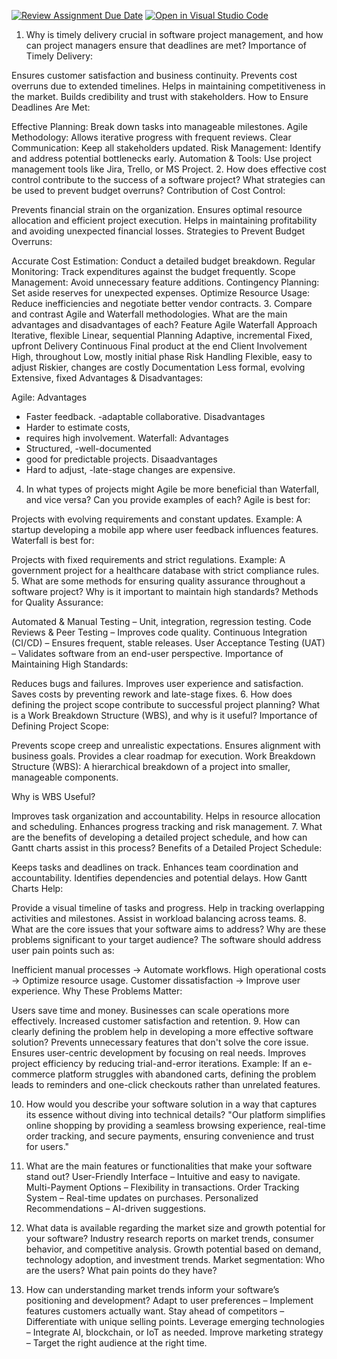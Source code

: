 [![Review Assignment Due Date](https://classroom.github.com/assets/deadline-readme-button-22041afd0340ce965d47ae6ef1cefeee28c7c493a6346c4f15d667ab976d596c.svg)](https://classroom.github.com/a/9pw6JKcu)
[![Open in Visual Studio Code](https://classroom.github.com/assets/open-in-vscode-2e0aaae1b6195c2367325f4f02e2d04e9abb55f0b24a779b69b11b9e10269abc.svg)](https://classroom.github.com/online_ide?assignment_repo_id=18608755&assignment_repo_type=AssignmentRepo)
1. Why is timely delivery crucial in software project management, and how can project managers ensure that deadlines are met?
Importance of Timely Delivery:

Ensures customer satisfaction and business continuity.
Prevents cost overruns due to extended timelines.
Helps in maintaining competitiveness in the market.
Builds credibility and trust with stakeholders.
How to Ensure Deadlines Are Met:

Effective Planning: Break down tasks into manageable milestones.
Agile Methodology: Allows iterative progress with frequent reviews.
Clear Communication: Keep all stakeholders updated.
Risk Management: Identify and address potential bottlenecks early.
Automation & Tools: Use project management tools like Jira, Trello, or MS Project.
2. How does effective cost control contribute to the success of a software project? What strategies can be used to prevent budget overruns?
Contribution of Cost Control:

Prevents financial strain on the organization.
Ensures optimal resource allocation and efficient project execution.
Helps in maintaining profitability and avoiding unexpected financial losses.
Strategies to Prevent Budget Overruns:

Accurate Cost Estimation: Conduct a detailed budget breakdown.
Regular Monitoring: Track expenditures against the budget frequently.
Scope Management: Avoid unnecessary feature additions.
Contingency Planning: Set aside reserves for unexpected expenses.
Optimize Resource Usage: Reduce inefficiencies and negotiate better vendor contracts.
3. Compare and contrast Agile and Waterfall methodologies. What are the main advantages and disadvantages of each?
Feature	Agile	Waterfall
Approach	Iterative, flexible	Linear, sequential
Planning	Adaptive, incremental	Fixed, upfront
Delivery	Continuous	Final product at the end
Client Involvement	High, throughout	Low, mostly initial phase
Risk Handling	Flexible, easy to adjust	Riskier, changes are costly
Documentation	Less formal, evolving	Extensive, fixed
Advantages & Disadvantages:

Agile: 
Advantages
- Faster feedback.
-adaptable collaborative. 
Disadvantages
- Harder to estimate costs,
- requires high involvement.
Waterfall:
Advantages
 - Structured, 
 -well-documented
 - good for predictable projects. 
 Disaadvantages
 - Hard to adjust, 
 -late-stage changes are expensive.
4. In what types of projects might Agile be more beneficial than Waterfall, and vice versa? Can you provide examples of each?
Agile is best for:

Projects with evolving requirements and constant updates.
Example: A startup developing a mobile app where user feedback influences features.
Waterfall is best for:

Projects with fixed requirements and strict regulations.
Example: A government project for a healthcare database with strict compliance rules.
5. What are some methods for ensuring quality assurance throughout a software project? Why is it important to maintain high standards?
Methods for Quality Assurance:

Automated & Manual Testing – Unit, integration, regression testing.
Code Reviews & Peer Testing – Improves code quality.
Continuous Integration (CI/CD) – Ensures frequent, stable releases.
User Acceptance Testing (UAT) – Validates software from an end-user perspective.
Importance of Maintaining High Standards:

Reduces bugs and failures.
Improves user experience and satisfaction.
Saves costs by preventing rework and late-stage fixes.
6. How does defining the project scope contribute to successful project planning? What is a Work Breakdown Structure (WBS), and why is it useful?
Importance of Defining Project Scope:

Prevents scope creep and unrealistic expectations.
Ensures alignment with business goals.
Provides a clear roadmap for execution.
Work Breakdown Structure (WBS):
A hierarchical breakdown of a project into smaller, manageable components.

Why is WBS Useful?

Improves task organization and accountability.
Helps in resource allocation and scheduling.
Enhances progress tracking and risk management.
7. What are the benefits of developing a detailed project schedule, and how can Gantt charts assist in this process?
Benefits of a Detailed Project Schedule:

Keeps tasks and deadlines on track.
Enhances team coordination and accountability.
Identifies dependencies and potential delays.
How Gantt Charts Help:

Provide a visual timeline of tasks and progress.
Help in tracking overlapping activities and milestones.
Assist in workload balancing across teams.
8. What are the core issues that your software aims to address? Why are these problems significant to your target audience?
The software should address user pain points such as:

Inefficient manual processes → Automate workflows.
High operational costs → Optimize resource usage.
Customer dissatisfaction → Improve user experience.
Why These Problems Matter:

Users save time and money.
Businesses can scale operations more effectively.
Increased customer satisfaction and retention.
9. How can clearly defining the problem help in developing a more effective software solution?
Prevents unnecessary features that don't solve the core issue.
Ensures user-centric development by focusing on real needs.
Improves project efficiency by reducing trial-and-error iterations.
Example: If an e-commerce platform struggles with abandoned carts, defining the problem leads to reminders and one-click checkouts rather than unrelated features.

10. How would you describe your software solution in a way that captures its essence without diving into technical details?
"Our platform simplifies online shopping by providing a seamless browsing experience, real-time order tracking, and secure payments, ensuring convenience and trust for users."

11. What are the main features or functionalities that make your software stand out?
User-Friendly Interface – Intuitive and easy to navigate.
Multi-Payment Options – Flexibility in transactions.
Order Tracking System – Real-time updates on purchases.
Personalized Recommendations – AI-driven suggestions.
12. What data is available regarding the market size and growth potential for your software?
Industry research reports on market trends, consumer behavior, and competitive analysis.
Growth potential based on demand, technology adoption, and investment trends.
Market segmentation: Who are the users? What pain points do they have?
13. How can understanding market trends inform your software’s positioning and development?
Adapt to user preferences – Implement features customers actually want.
Stay ahead of competitors – Differentiate with unique selling points.
Leverage emerging technologies – Integrate AI, blockchain, or IoT as needed.
Improve marketing strategy – Target the right audience at the right time.
